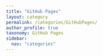 ```yaml
---
title: "GitHub Pages"
layout: category
permalink: /categories/GitHubPages/
author_profile: true
taxonomy: GitHub Pages
sidebar:
  nav: "categories"
---
```

